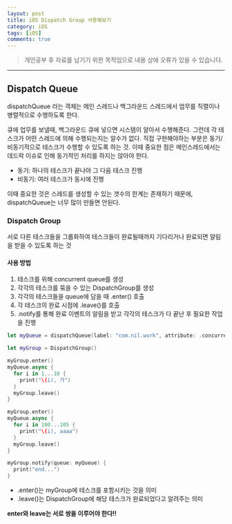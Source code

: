 ```yaml
---
layout: post
title: iOS Dispatch Group 사용해보기
category: iOS
tags: [iOS]
comments: true
---
```


> 개인공부 후 자료를 남기기 위한 목적임으로 내용 상에 오류가 있을 수 있습니다.    

<hr>


## Dispatch Queue

dispatchQueue 라는 객체는 메인 스레드나 백그라운드 스레드에서 업무를 직렬이나 병렬적으로 수행하도록 한다.

큐에 업무를 보낼때, 백그라운드 큐에 넣으면 시스템이 알아서 수행해준다. 그런데 각 테스크가 어떤 스레드에 의해 수행되는지는 알수가 없다. 직접 구현해야하는 부분은 동기/비동기적으로 테스크가 수행할 수 있도록 하는 것. 이때 중요한 점은 메인스레드에서는 데드락 이슈로 인해 동기적인 처리를 하지는 않아야 한다.

- 동기: 하나의 테스크가 끝나야 그 다음 테스크 진행
- 비동기: 여러 테스크가 동시에 진행

이때 중요한 것은 스레드를 생성할 수 있는 갯수의 한계는 존재하기 때문에, dispatchQueue는 너무 많이 만들면 안된다.



### Dispatch Group

서로 다른 테스크들을 그룹화하여 테스크들이 완료될때까지 기다리거나 완료되면 알림을 받을 수 있도록 하는 것



#### 사용 방법

1. 테스크를 위해 concurrent queue를 생성
2. 각각의 테스크를 묶을 수 있는 DispatchGroup를 생성
3. 각각의 테스크들을 queue에 담을 때 .enter() 호출
4. 각 테스크의 완료 시점에 .leave()를 호출
5. .notify를 통해 완료 이벤트의 알림을 받고 각각의 테스크가 다 끝난 후 필요한 작업을 진행


```swift
let myQueue = dispatchQueue(label: "com.nil.work", attribute: .concurrent)

let myGroup = DispatchGroup()

myGroup.enter()
myQueue.async {
  for i in 1...10 {
    print("\(i), 가")
  }
  myGroup.leave()
}

myGroup.enter()
myQueue.async {
  for i in 100...105 {
    print("\(i), aaaa")
  }
  myGroup.leave()
}

myGroup.notify(queue: myQueue) {
  print("end...")
}
```

- .enter()는 myGroup에 테스크를 포함시키는 것을 의미
- .leave()는 DispatchGroup에 해당 테스크가 완료되었다고 알려주는 의미

**enter와 leave는 서로 쌍을 이루어야 한다!!**
